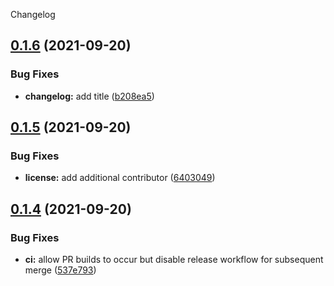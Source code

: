Changelog

## [0.1.6](https://github.com/XIVStats/lodestone/compare/v0.1.5...v0.1.6) (2021-09-20)


### Bug Fixes

* **changelog:** add title ([b208ea5](https://github.com/XIVStats/lodestone/commit/b208ea531582c90ffa2ae046af5b7fd51eb9325a))

## [0.1.5](https://github.com/XIVStats/lodestone/compare/v0.1.4...v0.1.5) (2021-09-20)


### Bug Fixes

* **license:** add additional contributor ([6403049](https://github.com/XIVStats/lodestone/commit/640304972cdd5abd4b71eb564a58c927a9deb30f))

## [0.1.4](https://github.com/XIVStats/lodestone/compare/v0.1.3...v0.1.4) (2021-09-20)


### Bug Fixes

* **ci:** allow PR builds to occur but disable release workflow for subsequent merge ([537e793](https://github.com/XIVStats/lodestone/commit/537e7932a95b4fe3ce72c4c99ad017cacfbd6207))
